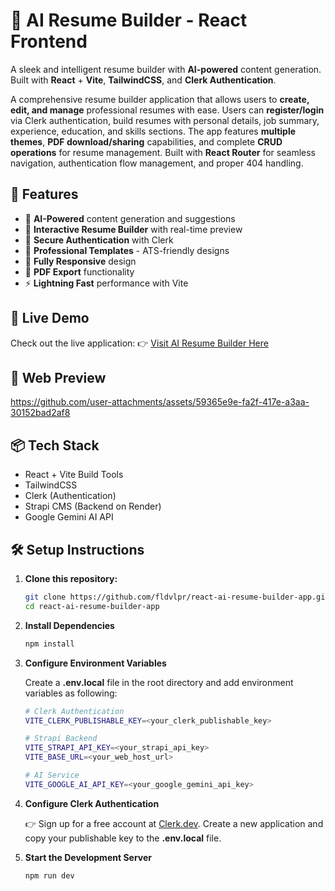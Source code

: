 # 🤖 AI Resume Builder - React Frontend
A sleek and intelligent resume builder with **AI-powered** content generation. Built with **React** + **Vite**, **TailwindCSS**, and **Clerk Authentication**.
<br/>

A comprehensive resume builder application that allows users to **create, edit, and manage** professional resumes with ease. Users can **register/login** via Clerk authentication, build resumes with personal details, job summary, experience, education, and skills sections. The app features **multiple themes**, **PDF download/sharing** capabilities, and complete **CRUD operations** for resume management. Built with **React Router** for seamless navigation, authentication flow management, and proper 404 handling.
<br/>

## 🌟 Features
- 🤖 **AI-Powered** content generation and suggestions
- 📝 **Interactive Resume Builder** with real-time preview
- 🔐 **Secure Authentication** with Clerk
- 🎨 **Professional Templates** - ATS-friendly designs
- 📱 **Fully Responsive** design
- 📄 **PDF Export** functionality
- ⚡ **Lightning Fast** performance with Vite

## 🚀 Live Demo
Check out the live application:
👉 [Visit AI Resume Builder Here](https://tg-react-ai-resume-builder.netlify.app/) 
<br/>

## 📱 Web Preview
[https://github.com/user-attachments/assets/59365e9e-fa2f-417e-a3aa-30152bad2af8
<br/>](https://github.com/user-attachments/assets/9bff0916-4bbe-48c6-ae7e-c1bb9eb07c35)

## 📦 Tech Stack
- React + Vite Build Tools
- TailwindCSS
- Clerk (Authentication)
- Strapi CMS (Backend on Render)
- Google Gemini AI API

## 🛠️ Setup Instructions

1. **Clone this repository:**
   ```bash
   git clone https://github.com/fldvlpr/react-ai-resume-builder-app.git
   cd react-ai-resume-builder-app
   ```

2. **Install Dependencies**
   ```bash
   npm install
   ```

3. **Configure Environment Variables**
   
   Create a **.env.local** file in the root directory and add environment variables as following:
   ```bash
   # Clerk Authentication
   VITE_CLERK_PUBLISHABLE_KEY=<your_clerk_publishable_key>
   
   # Strapi Backend
   VITE_STRAPI_API_KEY=<your_strapi_api_key>
   VITE_BASE_URL=<your_web_host_url>
   
   # AI Service
   VITE_GOOGLE_AI_API_KEY=<your_google_gemini_api_key>
   ```

4. **Configure Clerk Authentication**
   
   👉 Sign up for a free account at [Clerk.dev](https://clerk.dev). Create a new application and copy your publishable key to the **.env.local** file.

5. **Start the Development Server**
   ```bash
   npm run dev
   ```
